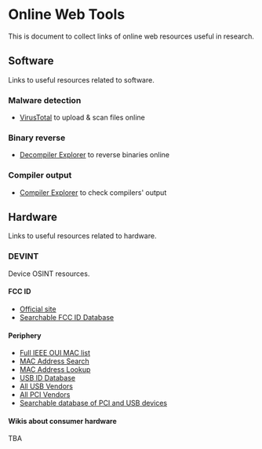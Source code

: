 
# Online Web Tools
This is document to collect links of online web resources useful in research.




## Software
Links to useful resources related to software.


### Malware detection

- [VirusTotal](https://www.virustotal.com/gui/home/upload) to upload & scan files online


### Binary reverse

- [Decompiler Explorer](https://dogbolt.org) to reverse binaries online


### Compiler output

- [Compiler Explorer](https://godbolt.org) to check compilers' output




## Hardware
Links to useful resources related to hardware.


### DEVINT
Device OSINT resources.

#### FCC ID

- [Official site](https://www.fcc.gov/oet/ea/fccid)
- [Searchable FCC ID Database](https://fccid.io)

#### Periphery

- [Full IEEE OUI MAC list](https://standards-oui.ieee.org/oui/oui.txt)
- [MAC Address Search](https://mac.lc)
- [MAC Address Lookup](https://maclookup.app)
- [USB ID Database](https://the-sz.com/products/usbid)
- [All USB Vendors](https://devicehunt.com/all-usb-vendors)
- [All PCI Vendors](https://devicehunt.com/all-pci-vendors)
- [Searchable database of PCI and USB devices](https://devicehunt.com)

#### Wikis about consumer hardware

TBA

